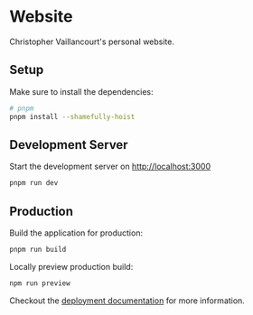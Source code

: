 # Website

Christopher Vaillancourt's personal website.

## Setup

Make sure to install the dependencies:

```bash
# pnpm
pnpm install --shamefully-hoist
```

## Development Server

Start the development server on <http://localhost:3000>

```bash
pnpm run dev
```

## Production

Build the application for production:

```bash
pnpm run build
```

Locally preview production build:

```bash
npm run preview
```

Checkout the
[deployment documentation](https://v3.nuxtjs.org/guide/deploy/presets) for more
information.
